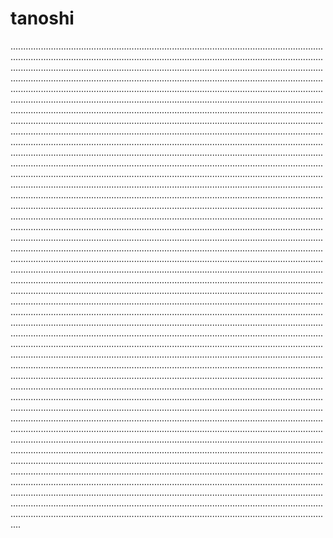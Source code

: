 # tanoshi

................................................................................................................................................................................................................................................................................................................................................................................................................................................................................................................................................................................................................................................................................................................................................................................................................................................................................................................................................................................................................................................................................................................................................................................................................................................................................................................................................................................................................................................................................................................................................................................................................................................................................................................................................................................................................................................................................................................................................................................................................................................................................................................................................................................................................................................................................................................................................................................................................................................................................................................................................................................................................................................................................................................................................................................................................................................................................................................................................................................................................................................................................................................................................................................................................................................................................................................................................................................................................................................................................................................................................................................................................................................................................................................................................................................................................................................................................................................................................................................................................................................................................................................................................................................................................................................................................................................................................................................................................................................................................................................................................................................................................................................................................................................................................................................................................................................................................................................................................................................................................................................................................................................................................................................................................................................................................................................................................................................................................................................................................................................................................................................................................................................................................................................................................................................................................